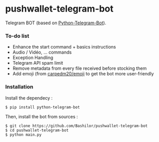 # pushwallet-telegram-bot

Telegram BOT (based on [Python-Telegram-Bot](https://github.com/python-telegram-bot/python-telegram-bot)).

### To-do list

  - Enhance the start command + basics instructions
  - Audio / Vidéo, ... commands
  - Exception Handling
  - Telegram API spam limit
  - Remove metadata from every file received before stocking them
  - Add emoji (from [carpedm20/emoji](https://github.com/carpedm20/emoji) to get the bot more user-friendly

### Installation

Install the dependecy :
```
$ pip install python-telegram-bot
```

Then, install the bot from sources :
```
$ git clone https://github.com/Bashilor/pushwallet-telegram-bot
$ cd pushwallet-telegram-bot 
$ python main.py
```

